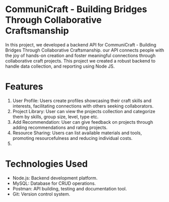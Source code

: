# CommuniCraft	- Building	Bridges	Through	Collaborative	Craftsmanship
In this project, we developed a backend API for CommuniCraft - Building Bridges Through
Collaborative Craftsmanship. our API connects people with the joy of hands-on
creation and foster meaningful connections through collaborative craft projects. 
This project we created a robust backend to handle data collection, and reporting using Node JS.

# Features 
1. User Profile: Users create profiles showcasing their craft skills and interests, facilitating connections with others seeking collaborators.
2. Project Library: User can view the projects collection and categorize them by skills, group size, level, type etc.
3. Add Recommendation: User can give feedback on projects through adding recommendations and rating projects.
4. Resource Sharing: Users can list available materials and tools, promoting resourcefulness and reducing individual costs.
5. 
# Technologies Used
* Node.js: Backend development platform.
* MySQL: Database for CRUD operations.
* Postman: API building, testing and documentation tool.
* Git: Version control system.
